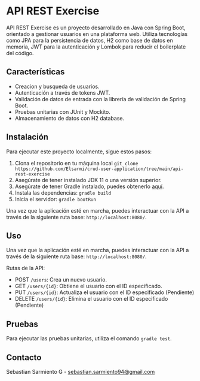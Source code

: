 # API REST Exercise

API REST Exercise es un proyecto desarrollado en Java con Spring Boot, orientado a gestionar usuarios en una plataforma 
web. Utiliza tecnologías como JPA para la persistencia de datos, H2 como base de datos en memoria, JWT para la 
autenticación y Lombok para reducir el boilerplate del código.

## Características

- Creacion y busqueda de usuarios.
- Autenticación a través de tokens JWT.
- Validación de datos de entrada con la librería de validación de Spring Boot.
- Pruebas unitarias con JUnit y Mockito.
- Almacenamiento de datos con H2 database.

## Instalación

Para ejecutar este proyecto localmente, sigue estos pasos:

1. Clona el repositorio en tu máquina local `git clone https://github.com/Elsarmi/crud-user-application/tree/main/api-rest-exercise`
2. Asegúrate de tener instalado JDK 11 o una versión superior.
3. Asegúrate de tener Gradle instalado, puedes obtenerlo [aquí](https://gradle.org/install/).
4. Instala las dependencias: `gradle build`
5. Inicia el servidor: `gradle bootRun`

Una vez que la aplicación esté en marcha, puedes interactuar con la API a través de la siguiente ruta base: `http://localhost:8080/`.

## Uso

Una vez que la aplicación esté en marcha, puedes interactuar con la API a través de la siguiente 
ruta base: `http://localhost:8080/`.

Rutas de la API:

- POST `/users`: Crea un nuevo usuario.
- GET `/users/{id}`: Obtiene el usuario con el ID especificado.
- PUT `/users/{id}`: Actualiza el usuario con el ID especificado (Pendiente)
- DELETE `/users/{id}`: Elimina el usuario con el ID especificado (Pendiente)

## Pruebas

Para ejecutar las pruebas unitarias, utiliza el comando `gradle test`.


## Contacto

Sebastian Sarmiento G - sebastian.sarmiento94@gmail.com
